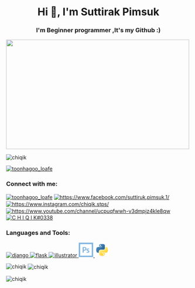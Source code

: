 <h1 align="center">Hi 👋, I'm Suttirak Pimsuk</h1>
<h3 align="center">I'm Beginner programmer ,It's my Github :)</h3>
<img src="[https://media.tenor.com/vE9Frf36pasAAAAd/ultraman-anime.gif](https://media.tenor.com/YfjBT_lb2OEAAAAC/ultraman.gif)" alt="" width="500px" height="300px" align="center";>


<p align="left"> <img src="https://komarev.com/ghpvc/?username=chiqik&label=Profile%20views&color=0e75b6&style=flat" alt="chiqik" /> </p>

<p align="left"> <a href="https://twitter.com/toonhagoo_loafe" target="blank"><img src="https://img.shields.io/twitter/follow/toonhagoo_loafe?logo=twitter&style=for-the-badge" alt="toonhagoo_loafe" /></a> </p>

<h3 align="left">Connect with me:</h3>
<p align="left">
<a href="https://twitter.com/toonhagoo_loafe" target="blank"><img align="center" src="https://raw.githubusercontent.com/rahuldkjain/github-profile-readme-generator/master/src/images/icons/Social/twitter.svg" alt="toonhagoo_loafe" height="30" width="40" /></a>
<a href="https://fb.com/https://www.facebook.com/suttiruk.pimsuk.1/" target="blank"><img align="center" src="https://raw.githubusercontent.com/rahuldkjain/github-profile-readme-generator/master/src/images/icons/Social/facebook.svg" alt="https://www.facebook.com/suttiruk.pimsuk.1/" height="30" width="40" /></a>
<a href="https://instagram.com/https://www.instagram.com/chiqik.stps/" target="blank"><img align="center" src="https://raw.githubusercontent.com/rahuldkjain/github-profile-readme-generator/master/src/images/icons/Social/instagram.svg" alt="https://www.instagram.com/chiqik.stps/" height="30" width="40" /></a>
<a href="https://www.youtube.com/c/https://www.youtube.com/channel/ucpuqfwwh-v3dmpjz4kle8qw" target="blank"><img align="center" src="https://raw.githubusercontent.com/rahuldkjain/github-profile-readme-generator/master/src/images/icons/Social/youtube.svg" alt="https://www.youtube.com/channel/ucpuqfwwh-v3dmpjz4kle8qw" height="30" width="40" /></a>
<a href="https://discord.gg/C H I Q I K#0338" target="blank"><img align="center" src="https://raw.githubusercontent.com/rahuldkjain/github-profile-readme-generator/master/src/images/icons/Social/discord.svg" alt="C H I Q I K#0338" height="30" width="40" /></a>
</p>

<h3 align="left">Languages and Tools:</h3>
<p align="left"> <a href="https://www.djangoproject.com/" target="_blank" rel="noreferrer"> <img src="https://cdn.worldvectorlogo.com/logos/django.svg" alt="django" width="40" height="40"/> </a> <a href="https://flask.palletsprojects.com/" target="_blank" rel="noreferrer"> <img src="https://www.vectorlogo.zone/logos/pocoo_flask/pocoo_flask-icon.svg" alt="flask" width="40" height="40"/> </a> <a href="https://www.adobe.com/in/products/illustrator.html" target="_blank" rel="noreferrer"> <img src="https://www.vectorlogo.zone/logos/adobe_illustrator/adobe_illustrator-icon.svg" alt="illustrator" width="40" height="40"/> </a> <a href="https://www.photoshop.com/en" target="_blank" rel="noreferrer"> <img src="https://raw.githubusercontent.com/devicons/devicon/master/icons/photoshop/photoshop-line.svg" alt="photoshop" width="40" height="40"/> </a> <a href="https://www.python.org" target="_blank" rel="noreferrer"> <img src="https://raw.githubusercontent.com/devicons/devicon/master/icons/python/python-original.svg" alt="python" width="40" height="40"/> </a> </p>

<p><img align="left" src="https://github-readme-stats.vercel.app/api/top-langs?username=chiqik&show_icons=true&locale=en&layout=compact" alt="chiqik" /></p>

<p>&nbsp;<img align="center" src="https://github-readme-stats.vercel.app/api?username=chiqik&show_icons=true&locale=en" alt="chiqik" /></p>

<p><img align="center" src="https://github-readme-streak-stats.herokuapp.com/?user=chiqik&" alt="chiqik" /></p>

